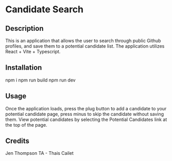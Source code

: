 # Candidate Search

## Description

This is an application that allows the user to search through public Github profiles, and save them to a potential candidate list. The application utilizes React + Vite + Typescript.

## Installation

npm i
npm run build
npm run dev

## Usage

Once the application loads, press the plug button to add a candidate to your potential candidate page, press minus to skip the candidate without saving them. View potential candidates by selecting the Potential Candidates link at the top of the page.

## Credits

Jen Thompson
TA - Thais Cailet